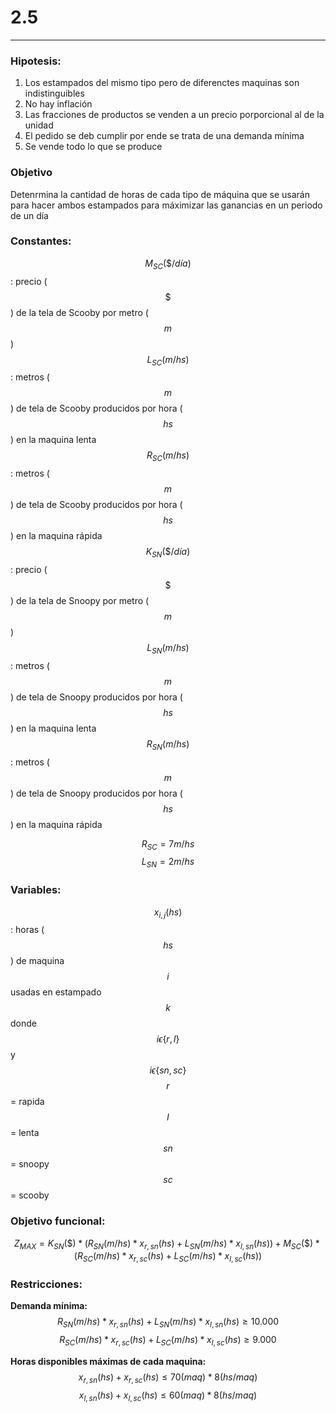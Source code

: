 # 2.5
---

### Hipotesis:
1. Los estampados del mismo tipo pero de diferenctes maquinas son indistinguibles
2. No hay inflación
3. Las fracciones de productos se venden a un precio porporcional al de la unidad
4. El pedido se deb cumplir por ende se trata de una demanda mínima
5. Se vende todo lo que se produce
 


### Objetivo
Detenrmina la cantidad de horas de cada tipo de máquina que se usarán para hacer ambos estampados para máximizar las ganancias en un periodo de un día 

### Constantes:
$$M_{SC} (\$/día)$$: precio ($$\$$$) de la tela de Scooby por metro ($$m$$)
$$L_{SC} (m/hs)$$: metros ($$m$$) de tela de Scooby producidos por hora ($$hs$$) en la maquina lenta
$$R_{SC} (m/hs)$$: metros ($$m$$) de tela de Scooby producidos por hora ($$hs$$) en la maquina rápida
$$K_{SN} (\$/día)$$: precio ($$\$$$) de la tela de Snoopy por metro ($$m$$)
$$L_{SN} (m/hs)$$: metros ($$m$$) de tela de Snoopy producidos por hora ($$hs$$) en la maquina lenta
$$R_{SN} (m/hs)$$: metros ($$m$$) de tela de Snoopy producidos por hora ($$hs$$) en la maquina rápida

$$R_{SC}  = 7 m/hs$$
$$L_{SN} = 2 m/hs$$

### Variables:
$$x_{i,j} (hs)$$: horas ($$hs$$) de maquina $$i$$ usadas en estampado $$k$$ donde $$i \epsilon \{r, l\}$$ y $$i \epsilon \{sn, sc\}$$
$$r$$ = rapida
$$l$$ = lenta 
$$sn$$ = snoopy
$$sc$$ = scooby



### Objetivo funcional:
$$Z_{MAX} = K_{SN}(\$) * (R_{SN} (m/hs) * x_{r, sn} (hs) + L_{SN} (m/hs) * x_{l, sn} (hs)) + M_{SC}(\$) * (R_{SC} (m/hs) * x_{r, sc} (hs)+ L_{SC} (m/hs) * x_{l, sc} (hs))$$ 


### Restricciones:
**Demanda mínima:**
$$R_{SN} (m/hs) * x_{r, sn} (hs) + L_{SN} (m/hs) * x_{l, sn} (hs) \geq 10.000$$
$$R_{SC} (m/hs) * x_{r, sc} (hs)+ L_{SC} (m/hs) * x_{l, sc} (hs) \geq 9.000$$

**Horas disponibles máximas de cada maquina:**
$$x_{r, sn} (hs) + x_{r, sc} (hs) \leq 70 (maq) * 8 (hs/maq)$$
$$x_{l, sn} (hs) + x_{l, sc} (hs) \leq 60 (maq) * 8 (hs/maq)$$
